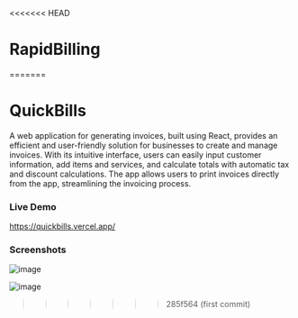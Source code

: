 <<<<<<< HEAD
# RapidBilling
=======
# QuickBills

A web application for generating invoices, built using React, provides an efficient and user-friendly solution for businesses to create and manage invoices. With its intuitive interface, users can easily input customer information, add items and services, and calculate totals with automatic tax and discount calculations. The app allows users to print invoices directly from the app, streamlining the invoicing process.

### Live Demo
https://quickbills.vercel.app/

### Screenshots
![image](https://github.com/fasilofficial/quickbills/assets/83868023/469cc87a-48f7-4552-86ac-3a4da5fa55be)

![image](https://github.com/fasilofficial/quickbills/assets/83868023/760286d4-c5f7-4e1e-aad9-37f8cde495c5)

>>>>>>> 285f564 (first commit)
